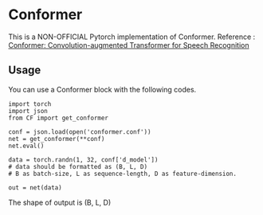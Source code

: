# Conformer
This is a NON-OFFICIAL Pytorch implementation of Conformer.
Reference : [Conformer: Convolution-augmented Transformer for Speech Recognition](https://arxiv.org/abs/2005.08100)


## Usage
You can use a Conformer block with the following codes.  

```
import torch
import json
from CF import get_conformer

conf = json.load(open('conformer.conf'))
net = get_conformer(**conf)
net.eval()

data = torch.randn(1, 32, conf['d_model'])
# data should be formatted as (B, L, D)
# B as batch-size, L as sequence-length, D as feature-dimension.

out = net(data)
```
The shape of output is (B, L, D)
